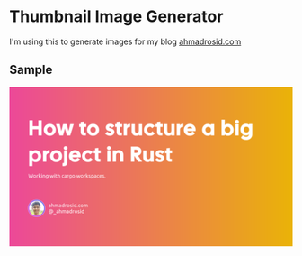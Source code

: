 # Thumbnail Image Generator

I'm using this to generate images for my blog [ahmadrosid.com](https://www.ahmadrosid.com)

## Sample
![cargo-workspace](/cargo-workspace.png)